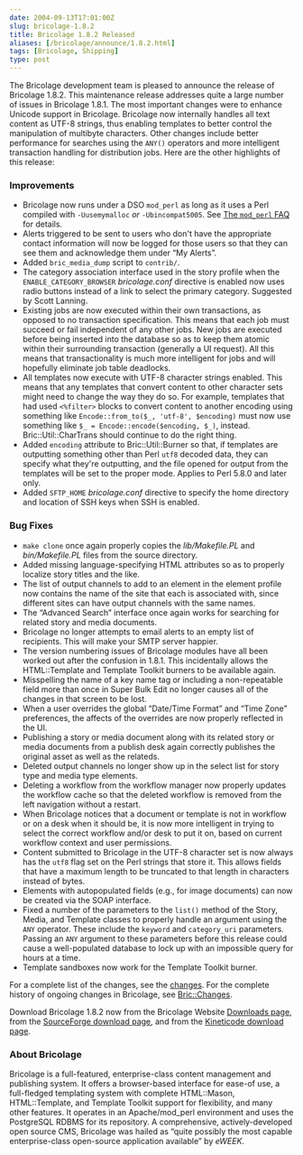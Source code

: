 ```yaml
--- 
date: 2004-09-13T17:01:00Z
slug: bricolage-1.8.2
title: Bricolage 1.8.2 Released
aliases: [/bricolage/announce/1.8.2.html]
tags: [Bricolage, Shipping]
type: post
---
```


The Bricolage development team is pleased to announce the release of Bricolage
1.8.2. This maintenance release addresses quite a large number of issues in
Bricolage 1.8.1. The most important changes were to enhance Unicode support in
Bricolage. Bricolage now internally handles all text content as UTF-8 strings,
thus enabling templates to better control the manipulation of multibyte
characters. Other changes include better performance for searches using the
`ANY()` operators and more intelligent transaction handling for distribution
jobs. Here are the other highlights of this release:

### Improvements

-   Bricolage now runs under a DSO `mod_perl` as long as it uses a Perl compiled
    with `-Uusemymalloc` *or* `-Ubincompat5005`. See [The `mod_perl` FAQ] for
    details.
-   Alerts triggered to be sent to users who don't have the appropriate contact
    information will now be logged for those users so that they can see them and
    acknowledge them under “My Alerts”.
-   Added `bric_media_dump` script to `contrib/`.
-   The category association interface used in the story profile when the
    `ENABLE_CATEGORY_BROWSER` *bricolage.conf* directive is enabled now uses
    radio buttons instead of a link to select the primary category. Suggested by
    Scott Lanning.
-   Existing jobs are now executed within their own transactions, as opposed to
    no transaction specification. This means that each job must succeed or fail
    independent of any other jobs. New jobs are executed before being inserted
    into the database so as to keep them atomic within their surrounding
    transaction (generally a UI request). All this means that transactionality
    is much more intelligent for jobs and will hopefully eliminate job table
    deadlocks.
-   All templates now execute with UTF-8 character strings enabled. This means
    that any templates that convert content to other character sets might need
    to change the way they do so. For example, templates that had used
    `<%filter>` blocks to convert content to another encoding using something
    like `Encode::from_to($_, 'utf-8', $encoding)` must now use something like
    `$_ = Encode::encode($encoding, $_)`, instead. Bric::Util::CharTrans should
    continue to do the right thing.
-   Added `encoding` attribute to Bric::Util::Burner so that, if templates are
    outputting something other than Perl `utf8` decoded data, they can specify
    what they're outputting, and the file opened for output from the templates
    will be set to the proper mode. Applies to Perl 5.8.0 and later only.
-   Added `SFTP_HOME` *bricolage.conf* directive to specify the home directory
    and location of SSH keys when SSH is enabled.

### Bug Fixes

-   `make clone` once again properly copies the *lib/Makefile.PL* and
    *bin/Makefile.PL* files from the source directory.
-   Added missing language-specifying HTML attributes so as to properly localize
    story titles and the like.
-   The list of output channels to add to an element in the element profile now
    contains the name of the site that each is associated with, since different
    sites can have output channels with the same names.
-   The “Advanced Search” interface once again works for searching for related
    story and media documents.
-   Bricolage no longer attempts to email alerts to an empty list of recipients.
    This will make your SMTP server happier.
-   The version numbering issues of Bricolage modules have all been worked out
    after the confusion in 1.8.1. This incidentally allows the HTML::Template
    and Template Toolkit burners to be available again.
-   Misspelling the name of a key name tag or including a non-repeatable field
    more than once in Super Bulk Edit no longer causes all of the changes in
    that screen to be lost.
-   When a user overrides the global “Date/Time Format” and “Time Zone”
    preferences, the affects of the overrides are now properly reflected in the
    UI.
-   Publishing a story or media document along with its related story or media
    documents from a publish desk again correctly publishes the original asset
    as well as the relateds.
-   Deleted output channels no longer show up in the select list for story type
    and media type elements.
-   Deleting a workflow from the workflow manager now properly updates the
    workflow cache so that the deleted workflow is removed from the left
    navigation without a restart.
-   When Bricolage notices that a document or template is not in workflow or on
    a desk when it should be, it is now more intelligent in trying to select the
    correct workflow and/or desk to put it on, based on current workflow context
    and user permissions.
-   Content submitted to Bricolage in the UTF-8 character set is now always has
    the `utf8` flag set on the Perl strings that store it. This allows fields
    that have a maximum length to be truncated to that length in characters
    instead of bytes.
-   Elements with autopopulated fields (e.g., for image documents) can now be
    created via the SOAP interface.
-   Fixed a number of the parameters to the `list()` method of the Story, Media,
    and Template classes to properly handle an argument using the `ANY`
    operator. These include the `keyword` and `category_uri` parameters. Passing
    an `ANY` argument to these parameters before this release could cause a
    well-populated database to lock up with an impossible query for hours at a
    time.
-   Template sandboxes now work for the Template Toolkit burner.

For a complete list of the changes, see the [changes]. For the complete history
of ongoing changes in Bricolage, see [Bric::Changes].

Download Bricolage 1.8.2 now from the Bricolage Website [Downloads page], from
the [SourceForge download page], and from the [Kineticode download page].

### About Bricolage

Bricolage is a full-featured, enterprise-class content management and publishing
system. It offers a browser-based interface for ease-of use, a full-fledged
templating system with complete HTML::Mason, HTML::Template, and Template
Toolkit support for flexibility, and many other features. It operates in an
Apache/mod\_perl environment and uses the PostgreSQL RDBMS for its repository. A
comprehensive, actively-developed open source CMS, Bricolage was hailed as
“quite possibly the most capable enterprise-class open-source application
available” by *eWEEK*.

  [The `mod_perl` FAQ]: http://perl.apache.org/docs/1.0/guide/install.html#When_DSO_can_be_Used
  [changes]: http://www.bricolage.cc/news/announce/changes/bricolage-1.8.2/
  [Bric::Changes]: http://www.bricolage.cc/docs/api/current/Bric::Changes
  [Downloads page]: http://www.bricolage.cc/downloads/
  [SourceForge download page]: http://sourceforge.net/project/showfiles.php?group_id=34789
  [Kineticode download page]: https://kineticode.com/bricolage/index2.html
